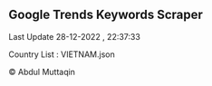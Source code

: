 

## Google Trends Keywords Scraper 
 
Last Update 28-12-2022 , 22:37:33

Country List :
VIETNAM.json



© Abdul Muttaqin 
